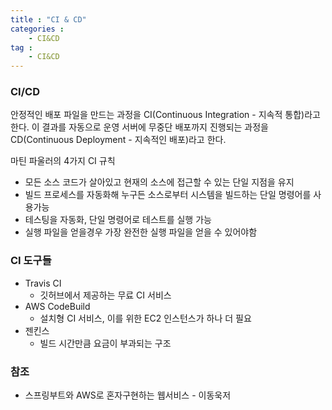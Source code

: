 ```yaml
---
title : "CI & CD"
categories :
    - CI&CD
tag :
    - CI&CD
---
```


### CI/CD
안정적인 배포 파일을 만드는 과정을 CI(Continuous Integration - 지속적 통합)라고 한다.
이 결과를 자동으로 운영 서버에 무중단 배포까지 진행되는 과정을 CD(Continuous Deployment - 지속적인 배포)라고 한다.

마틴 파울러의 4가지 CI 규칙

- 모든 소스 코드가 살아있고 현재의 소스에 접근할 수 있는 단일 지점을 유지
- 빌드 프로세스를 자동화해 누구든 소스로부터 시스템을 빌드하는 단일 명령어를 사용가능
- 테스팅을 자동화, 단일 명령어로 테스트를 실행 가능
- 실행 파일을 얻을경우 가장 완전한 실행 파일을 얻을 수 있어야함

### CI 도구들
- Travis CI
    - 깃허브에서 제공하는 무료 CI 서비스 
- AWS CodeBuild
    - 설치형 CI 서비스, 이를 위한 EC2 인스턴스가 하나 더 필요
- 젠킨스
    - 빌드 시간만큼 요금이 부과되는 구조

### 참조
- 스프링부트와 AWS로 혼자구현하는 웹서비스 - 이동욱저
